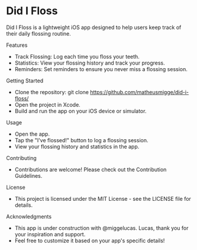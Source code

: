 # Did I Floss
Did I Floss is a lightweight iOS app designed to help users keep track of their daily flossing routine.

Features
- Track Flossing: Log each time you floss your teeth.
- Statistics: View your flossing history and track your progress.
- Reminders: Set reminders to ensure you never miss a flossing session.

Getting Started
- Clone the repository: git clone https://github.com/matheusmigge/did-i-floss/
- Open the project in Xcode.
- Build and run the app on your iOS device or simulator.

Usage
- Open the app.
- Tap the "I've flossed!" button to log a flossing session.
- View your flossing history and statistics in the app.

Contributing
- Contributions are welcome! Please check out the Contribution Guidelines.

License
- This project is licensed under the MIT License - see the LICENSE file for details.

Acknowledgments
- This app is under construction with @miggelucas. Lucas, thank you for your inspiration and support.
- Feel free to customize it based on your app's specific details!
